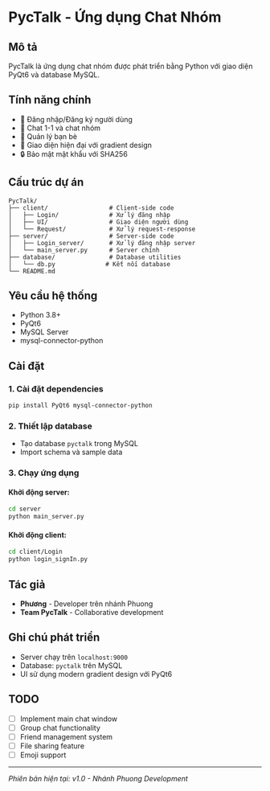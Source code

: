 # PycTalk - Ứng dụng Chat Nhóm

## Mô tả
PycTalk là ứng dụng chat nhóm được phát triển bằng Python với giao diện PyQt6 và database MySQL.

## Tính năng chính
- 🔐 Đăng nhập/Đăng ký người dùng
- 💬 Chat 1-1 và chat nhóm
- 👥 Quản lý bạn bè
- 🎨 Giao diện hiện đại với gradient design
- 🔒 Bảo mật mật khẩu với SHA256

## Cấu trúc dự án
```
PycTalk/
├── client/                 # Client-side code
│   ├── Login/              # Xử lý đăng nhập
│   ├── UI/                 # Giao diện người dùng
│   └── Request/            # Xử lý request-response
├── server/                 # Server-side code
│   ├── Login_server/       # Xử lý đăng nhập server
│   └── main_server.py      # Server chính
├── database/               # Database utilities
│   └── db.py              # Kết nối database
└── README.md
```

## Yêu cầu hệ thống
- Python 3.8+
- PyQt6
- MySQL Server
- mysql-connector-python

## Cài đặt

### 1. Cài đặt dependencies
```bash
pip install PyQt6 mysql-connector-python
```

### 2. Thiết lập database
- Tạo database `pyctalk` trong MySQL
- Import schema và sample data

### 3. Chạy ứng dụng

#### Khởi động server:
```bash
cd server
python main_server.py
```

#### Khởi động client:
```bash
cd client/Login
python login_signIn.py
```

## Tác giả
- **Phương** - Developer trên nhánh Phuong
- **Team PycTalk** - Collaborative development

## Ghi chú phát triển
- Server chạy trên `localhost:9000`
- Database: `pyctalk` trên MySQL
- UI sử dụng modern gradient design với PyQt6

## TODO
- [ ] Implement main chat window
- [ ] Group chat functionality
- [ ] Friend management system
- [ ] File sharing feature
- [ ] Emoji support

---
*Phiên bản hiện tại: v1.0 - Nhánh Phuong Development*
